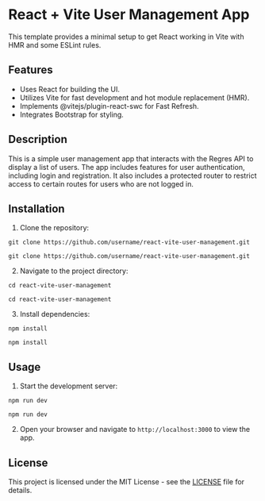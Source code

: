 
# React + Vite User Management App

This template provides a minimal setup to get React working in Vite with HMR and some ESLint rules.

## Features

* Uses React for building the UI.
* Utilizes Vite for fast development and hot module replacement (HMR).
* Implements @vitejs/plugin-react-swc for Fast Refresh.
* Integrates Bootstrap for styling.

## Description

This is a simple user management app that interacts with the Regres API to display a list of users. The app includes features for user authentication, including login and registration. It also includes a protected router to restrict access to certain routes for users who are not logged in.

## Installation

1. Clone the repository:

<pre></span></div><div class="p-4 overflow-y-auto"><code class="!whitespace-pre hljs language-bash">git clone https://github.com/username/react-vite-user-management.git
</code></div></div></pre>

`git clone https://github.com/username/react-vite-user-management.git
`

2. Navigate to the project directory:

<pre></span></div><div class="p-4 overflow-y-auto"><code class="!whitespace-pre hljs language-bash">cd react-vite-user-management
</code></div></div></pre>

`cd react-vite-user-management
`

3. Install dependencies:

<pre></span></div><div class="p-4 overflow-y-auto"><code class="!whitespace-pre hljs language-bash">npm install
</code></div></div></pre>

`npm install
`

## Usage

1. Start the development server:

<pre></span></div><div class="p-4 overflow-y-auto"><code class="!whitespace-pre hljs language-bash">npm run dev
</code></div></div></pre>

`npm run dev
`

2. Open your browser and navigate to `http://localhost:3000` to view the app.

## License

This project is licensed under the MIT License - see the [LICENSE]() file for details.
